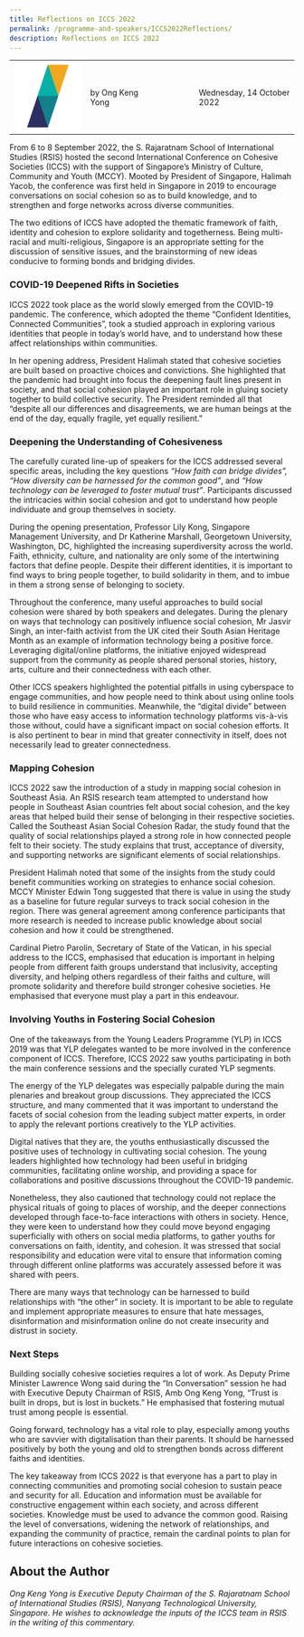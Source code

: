 ```yaml
---
title: Reflections on ICCS 2022
permalink: /programme-and-speakers/ICCS2022Reflections/
description: Reflections on ICCS 2022
---
```

<table>
 <tr>
	<td><img src="/images/01-ICCS-Standard_Shape_CMYK.png"></td>
	<td>by Ong Keng Yong</td>
	<td></td>
	<td></td>
	<td></td>
	<td></td>
	<td></td>
		<td></td>
	 	<td>Wednesday, 14 October 2022</td>
 </tr>
</table>

From 6 to 8 September 2022, the S. Rajaratnam School of International Studies (RSIS) hosted the second International Conference on Cohesive Societies (ICCS) with the support of Singapore’s Ministry of Culture, Community and Youth (MCCY). Mooted by President of Singapore, Halimah Yacob, the conference was first held in Singapore in 2019 to encourage conversations on social cohesion so as to build knowledge, and to strengthen and forge networks across diverse communities.

The two editions of ICCS have adopted the thematic framework of faith, identity and cohesion to explore solidarity and togetherness. Being multi-racial and multi-religious, Singapore is an appropriate setting for the discussion of sensitive issues, and the brainstorming of new ideas conducive to forming bonds and bridging divides.

### COVID-19 Deepened Rifts in Societies

ICCS 2022 took place as the world slowly emerged from the COVID-19 pandemic. The conference, which adopted the theme “Confident Identities, Connected Communities”, took a studied approach in exploring various identities that people in today’s world have, and to understand how these affect relationships within communities.

In her opening address, President Halimah stated that cohesive societies are built based on proactive choices and convictions. She highlighted that the pandemic had brought into focus the deepening fault lines present in society, and that social cohesion played an important role in gluing society together to build collective security. The President reminded all that “despite all our differences and disagreements, we are human beings at the end of the day, equally fragile, yet equally resilient.”

### Deepening the Understanding of Cohesiveness

The carefully curated line-up of speakers for the ICCS addressed several specific areas, including the key questions _“How faith can bridge divides”, “How diversity can be harnessed for the common good”_, and _“How technology can be leveraged to foster mutual trust”_. Participants discussed the intricacies within social cohesion and got to understand how people individuate and group themselves in society.

During the opening presentation, Professor Lily Kong, Singapore Management University, and Dr Katherine Marshall, Georgetown University, Washington, DC, highlighted the increasing superdiversity across the world. Faith, ethnicity, culture, and nationality are only some of the intertwining factors that define people. Despite their different identities, it is important to find ways to bring people together, to build solidarity in them, and to imbue in them a strong sense of belonging to society.

Throughout the conference, many useful approaches to build social cohesion were shared by both speakers and delegates. During the plenary on ways that technology can positively influence social cohesion, Mr Jasvir Singh, an inter-faith activist from the UK cited their South Asian Heritage Month as an example of information technology being a positive force. Leveraging digital/online platforms, the initiative enjoyed widespread support from the community as people shared personal stories, history, arts, culture and their connectedness with each other.

Other ICCS speakers highlighted the potential pitfalls in using cyberspace to engage communities, and how people need to think about using online tools to build resilience in communities. Meanwhile, the “digital divide” between those who have easy access to information technology platforms vis-à-vis those without, could have a significant impact on social cohesion efforts. It is also pertinent to bear in mind that greater connectivity in itself, does not necessarily lead to greater connectedness.

### Mapping Cohesion

ICCS 2022 saw the introduction of a study in mapping social cohesion in Southeast Asia. An RSIS research team attempted to understand how people in Southeast Asian countries felt about social cohesion, and the key areas that helped build their sense of belonging in their respective societies. Called the Southeast Asian Social Cohesion Radar, the study found that the quality of social relationships played a strong role in how connected people felt to their society. The study explains that trust, acceptance of diversity, and supporting networks are significant elements of social relationships.

President Halimah noted that some of the insights from the study could benefit communities working on strategies to enhance social cohesion. MCCY Minister Edwin Tong suggested that there is value in using the study as a baseline for future regular surveys to track social cohesion in the region. There was general agreement among conference participants that more research is needed to increase public knowledge about social cohesion and how it could be strengthened.

Cardinal Pietro Parolin, Secretary of State of the Vatican, in his special address to the ICCS, emphasised that education is important in helping people from different faith groups understand that inclusivity, accepting diversity, and helping others regardless of their faiths and culture, will promote solidarity and therefore build stronger cohesive societies. He emphasised that everyone must play a part in this endeavour.

### Involving Youths in Fostering Social Cohesion

One of the takeaways from the Young Leaders Programme (YLP) in ICCS 2019 was that YLP delegates wanted to be more involved in the conference component of ICCS. Therefore, ICCS 2022 saw youths participating in both the main conference sessions and the specially curated YLP segments.

The energy of the YLP delegates was especially palpable during the main plenaries and breakout group discussions. They appreciated the ICCS structure, and many commented that it was important to understand the facets of social cohesion from the leading subject matter experts, in order to apply the relevant portions creatively to the YLP activities.

Digital natives that they are, the youths enthusiastically discussed the positive uses of technology in cultivating social cohesion. The young leaders highlighted how technology had been useful in bridging communities, facilitating online worship, and providing a space for collaborations and positive discussions throughout the COVID-19 pandemic.

Nonetheless, they also cautioned that technology could not replace the physical rituals of going to places of worship, and the deeper connections developed through face-to-face interactions with others in society. Hence, they were keen to understand how they could move beyond engaging superficially with others on social media platforms, to gather youths for conversations on faith, identity, and cohesion. It was stressed that social responsibility and education were vital to ensure that information coming through different online platforms was accurately assessed before it was shared with peers.

There are many ways that technology can be harnessed to build relationships with “the other” in society. It is important to be able to regulate and implement appropriate measures to ensure that hate messages, disinformation and misinformation online do not create insecurity and distrust in society.

### Next Steps

Building socially cohesive societies requires a lot of work. As Deputy Prime Minister Lawrence Wong said during the “In Conversation” session he had with Executive Deputy Chairman of RSIS, Amb Ong Keng Yong, “Trust is built in drops, but is lost in buckets.” He emphasised that fostering mutual trust among people is essential.

Going forward, technology has a vital role to play, especially among youths who are savvier with digitalisation than their parents. It should be harnessed positively by both the young and old to strengthen bonds across different faiths and identities.

The key takeaway from ICCS 2022 is that everyone has a part to play in connecting communities and promoting social cohesion to sustain peace and security for all. Education and information must be available for constructive engagement within each society, and across different societies. Knowledge must be used to advance the common good. Raising the level of conversations, widening the network of relationships, and expanding the community of practice, remain the cardinal points to plan for future interactions on cohesive societies.

About the Author
----------------

_Ong Keng Yong is Executive Deputy Chairman of the S. Rajaratnam School of International Studies (RSIS), Nanyang Technological University, Singapore. He wishes to acknowledge the inputs of the ICCS team in RSIS in the writing of this commentary._